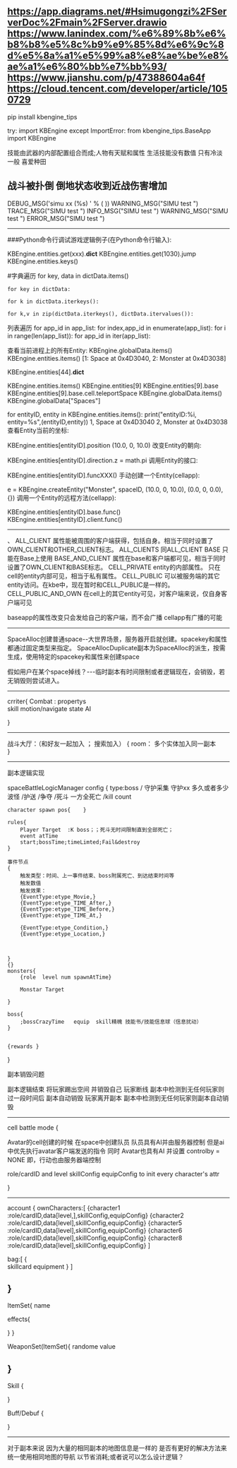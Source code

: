 
https://app.diagrams.net/#Hsimugongzi%2FServerDoc%2Fmain%2FServer.drawio
https://www.lanindex.com/%e6%89%8b%e6%b8%b8%e5%8c%b9%e9%85%8d%e6%9c%8d%e5%8a%a1%e5%99%a8%e8%ae%be%e8%ae%a1%e6%80%bb%e7%bb%93/
https://www.jianshu.com/p/47388604a64f
https://cloud.tencent.com/developer/article/1050729
--------------------------------------------------------------------------

pip install kbengine_tips


try:
    import KBEngine
except ImportError:
    from kbengine_tips.BaseApp import KBEngine


技能由武器的内部配置组合而成;人物有天赋和属性
生活技能没有数值 只有冷淡 一般 喜爱种田

战斗被扑倒 倒地状态收到近战伤害增加
--------------------------------------------------------------------------

DEBUG_MSG('simu  xx (%s) ' % (   ))
WARNING_MSG("SIMU test  ")
TRACE_MSG("SIMU test  ")
INFO_MSG("SIMU test  ")
WARNING_MSG("SIMU test  ")
ERROR_MSG("SIMU test  ")

---------------------------

###Python命令行调试游戏逻辑例子(在Python命令行输入):



KBEngine.entities.get(xxx).__dict__
KBEngine.entities.get(1030).jump
KBEngine.entities.keys()


#字典遍历
	for key, data in dictData.items()

	for key in dictData:

	for k in dictData.iterkeys():

	for k,v in zip(dictData.iterkeys(), dictData.itervalues()):


列表遍历
	for app_id in app_list:
	for index,app_id in enumerate(app_list):
	for i in range(len(app_list)):
	for app_id in iter(app_list):

查看当前进程上的所有Entity:
KBEngine.globalData.items()
KBEngine.entities.items()
[1: Space at 0x4D3040, 2: Monster at 0x4D3038]

KBEngine.entities[44].__dict__

KBEngine.entities.items()
KBEngine.entities[9]
KBEngine.entities[9].base
KBEngine.entities[9].base.cell.teleportSpace
KBEngine.globalData.items()
KBEngine.globalData["Spaces"]

for entityID, entity in KBEngine.entities.items(): print("entityID:%i, entity=%s",(entityID,entity))
1, Space at 0x4D3040
2, Monster at 0x4D3038
查看Entity当前的坐标:

KBEngine.entities[entityID].position
(10.0, 0, 10.0)
改变Entity的朝向:

KBEngine.entities[entityID].direction.z = math.pi
调用Entity的接口:

KBEngine.entities[entityID].funcXXX()
手动创建一个Entity(cellapp):

e = KBEngine.createEntity("Monster", spaceID, (10.0, 0, 10.0), (0.0, 0, 0.0), {})
调用一个Entity的远程方法(cellapp):

KBEngine.entities[entityID].base.func()
KBEngine.entities[entityID].client.func()

--------------------------------------------------------------------------
、
ALL_CLIENT 属性能被周围的客户端获得，包括自身。相当于同时设置了OWN_CLIENT和OTHER_CLIENT标志。
ALL_CLIENTS 同ALL_CLIENT
BASE 只能在Base上使用
BASE_AND_CLIENT 属性在base和客户端都可见，相当于同时设置了OWN_CLIENT和BASE标志。
CELL_PRIVATE entity的内部属性。 只在cell的entity内部可见，相当于私有属性。
CELL_PUBLIC 可以被服务端的其它entity访问。在kbe中，现在暂时和CELL_PUBLIC是一样的。
CELL_PUBLIC_AND_OWN 在cell上的其它entity可见，对客户端来说，仅自身客户端可见

baseapp的属性改变只会发给自己的客户端，而不会广播
cellapp有广播的可能

--------------------------------------------------------------------------

SpaceAlloc创建普通space--大世界场景，服务器开启就创建。spacekey和属性都通过固定类型来指定。
SpaceAllocDuplicate副本为SpaceAlloc的派生，按需生成，使用特定的spacekey和属性来创建space

假如用户在某个space掉线？---临时副本有时间限制或者逻辑现在，会销毁，若无销毁则尝试进入。

--------------------------------------------------------------------------


crriter{
	Combat : propertys   
	skill
	motion/navigate
	state
	AI

}


-----------------------------------------------------------

战斗大厅：（和好友一起加入   ；  搜索加入）
{
 room：
	多个实体加入同一副本  
}


-----------------------------------------------------------

副本逻辑实现


spaceBattleLogicManager config
{
	type:boss / 守护采集 守护xx 多久或者多少波怪 /护送 /争夺  /死斗 一方全死亡 /kill count

	character spawn pos{	}

	rules{
		Player Target  :K boss；；死斗无时间限制直到全部死亡；
		event atTime
		start;bossTime;timeLimted;Fail&destroy
	}

	事件节点
	{
		触发类型：时间、上一事件结束、boss附属死亡、到达结束时间等
		触发数值
		触发效果：
		{EventType:etype_Movie,}
		{EventType:etype_TIME_After,}
		{EventType:etype_TIME_Before,}
		{EventType:etype_TIME_At,}

		{EventType:etype_Condition,}
		{EventType:etype_Location,}



	}
	{}
	monsters{
		{role  level num spawnAtTime}

		Monstar Target

	}

	boss{
		;bossCrazyTime   equip  skill精魄 技能书/技能信息球（信息扰动）
	}


	{rewards }


}

副本销毁问题

副本逻辑结束 将玩家踢出空间 并销毁自己
玩家断线 副本中检测到无任何玩家则过一段时间后 副本自动销毁
玩家离开副本 副本中检测到无任何玩家则副本自动销毁


-----------------------------------------------------------

cell battle mode
{

Avatar的cell创建的时候 在space中创建队员 队员具有AI并由服务器控制 但是ai中优先执行avatar客户端发送的指令
同时 Avatar也具有AI 并设置 controlby = NONE 即，行动也由服务器端控制

role/cardID  and level skillConfig  equipConfig to init every character's attr

}


-----------------------------------------------------------

account 
{
ownCharacters:[
	{character1 :role/cardID,data[level,],skillConfig,equipConfig}
	{character2 :role/cardID,data[level],skillConfig,equipConfig}
	{character5 :role/cardID,data[level],skillConfig,equipConfig}
	{character6 :role/cardID,data[level],skillConfig,equipConfig}
	{character8 :role/cardID,data[level],skillConfig,equipConfig}
]

bag:[
{	
	skillcard
	equipment
	}
]


}
-----------------------------------------------------------
ItemSet{
name

effects{

}
}

WeaponSet(ItemSet){
randome value

}
-----------------------------------------------------------

Skill
{

}



Buff/Debuf
{

}

-----------------------------------------------------------

对于副本来说 因为大量的相同副本的地图信息是一样的 是否有更好的解决方法来统一使用相同地图的导航 以节省消耗;或者说可以怎么设计逻辑？


